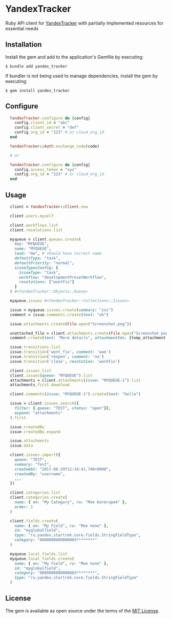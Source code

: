 # YandexTracker

Ruby API client for [YandexTracker](https://yandex.cloud/en-ru/docs/tracker/about-api) with partially implemented resources for essential needs

## Installation

Install the gem and add to the application's Gemfile by executing:

    $ bundle add yandex_tracker

If bundler is not being used to manage dependencies, install the gem by executing:

    $ gem install yandex_tracker

## Configure

```ruby
  YandexTracker.configure do |config|
    config.client_id = "abc"
    config.client_secret = "def"
    config.org_id = "123" # or cloud_org_id
  end

  YandexTracker::Auth.exchange_code(code)

  # or

  YandexTracker.configure do |config|
    config.access_token = "xyz"
    config.org_id = "123" # or cloud_org_id
  end
```

## Usage

```ruby
  client = YandexTracker::Client.new

  client.users.myself

  client.workflows.list
  client.resolutions.list

  myqueue = client.queues.create(
    key: "MYQUEUE",
    name: "MYQUEUE",
    lead: "me", # should have correct name
    defaultType: "task",
    defaultPriority: "normal",
    issueTypesConfig: {
      issueType: "task",
      workflow: "developmentPresetWorkflow",
      resolutions: ["wontFix"]
    }
  ) #<YandexTracker::Objects::Queue>

  myqueue.issues #<YandexTracker::Collections::Issues>

  issue = myqueue.issues.create(summary: "zxc")
  comment = issue.comments.create(text: "ok")

  issue.attachments.create(File.open("Screenshot.png"))

  unattached_file = client.attachments.create(File.open("Screenshot.png"))
  comment.create(text: "More details", attachmentIds: [temp_attachment.id])

  issue.transitions.list
  issue.transition('wont_fix', comment: 'wae')
  issue.transition('reopen', comment: 'no')
  issue.transition('close', resolution: 'wontFix')

  client.issues.list
  client.issues(queue: "MYQUEUE").list
  attachments = client.attachments(issue: "MYQUEUE-1").list
  attachments.first.download

  client.comments(issue: "MYQUEUE-1").create(text: "hello")

  issue = client.issues.search({
    filter: { queue: "TEST", status: "open"}},
    expand: "attachments"
  ).first

  issue.createdBy
  issue.createdBy.expand

  issue.attachments
  issue.data

  client.issues.import({
    queue: "TEST",
    summary: "Test",
    createdAt: "2017-08-29T12:34:41.740+0000",
    createdBy: "username",
    ...
  })

  client.categories.list
  client.categories.create(
    name: { en: "My Category", ru: "Моя Категория" },
    order: 1
  )

  client.fields.create(
    name: { en: "My Field", ru: "Моe поле" },
    id: "myglobalfield",
    type: "ru.yandex.startrek.core.fields.StringFieldType",
    category: "0000000000000003********"
  )

  myqueue.local_fields.list
  myqueue.local_fields.create(
    name: { en: "My Field", ru: "Моe поле" },
    id: "myglobalfield",
    category: "0000000000000003********",
    type: "ru.yandex.startrek.core.fields.StringFieldType"
  )
```

## License

The gem is available as open source under the terms of the [MIT License](https://opensource.org/licenses/MIT).
